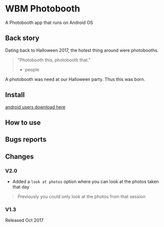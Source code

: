# WBM Photobooth

A Photobooth app that runs on Android OS

## Back story

Dating back to Halloween 2017, the hotest thing around were photobooths. 

> "Photobooth this, photobooth that."
> - people

A photobooth was need at our Halloween party. Thus this was born.

## Install

[android users download here](https://play.google.com/store/apps/details?id=com.websitesbymario.photobooth)

## How to use

## Bugs reports

## Changes

### V2.0

- Added a `look at photos` option where you can look at the photos taken that day
> Previously you could only look at the photos from that session

### V1.3

Released Oct 2017